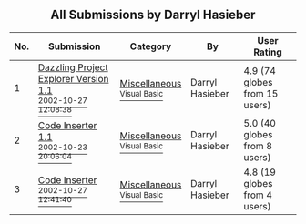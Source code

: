 ﻿<div align="center">

## All Submissions by Darryl Hasieber

</div>

No.  | Submission | Category | By   | User Rating
---- | ---------- | -------- | ---- | -----------
1 | [Dazzling Project Explorer Version 1\.1<br /><sup>2002-10-27 12:08:38</sup>](https://github.com/Planet-Source-Code/darryl-hasieber-dazzling-project-explorer-version-1-1__1-40252) | [Miscellaneous<br /><sup>Visual Basic</sup>](../ByCategory/miscellaneous__1-1.md) | Darryl Hasieber | 4.9 (74 globes from 15 users)
2 | [Code Inserter 1\.1<br /><sup>2002-10-23 20:06:04</sup>](https://github.com/Planet-Source-Code/darryl-hasieber-code-inserter-1-1__1-40297) | [Miscellaneous<br /><sup>Visual Basic</sup>](../ByCategory/miscellaneous__1-1.md) | Darryl Hasieber | 5.0 (40 globes from 8 users)
3 | [Code Inserter<br /><sup>2002-10-27 12:41:40</sup>](https://github.com/Planet-Source-Code/darryl-hasieber-code-inserter__1-40247) | [Miscellaneous<br /><sup>Visual Basic</sup>](../ByCategory/miscellaneous__1-1.md) | Darryl Hasieber | 4.8 (19 globes from 4 users)
